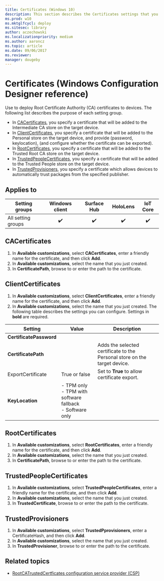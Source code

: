 ```yaml
---
title: Certificates (Windows 10)
description: This section describes the Certificates settings that you can configure in provisioning packages for Windows 10 using Windows Configuration Designer.
ms.prod: w10
ms.mktglfcycl: deploy
ms.sitesec: library
author: aczechowski
ms.localizationpriority: medium
ms.author: aaroncz
ms.topic: article
ms.date: 09/06/2017
ms.reviewer: 
manager: dougeby
---
```


# Certificates (Windows Configuration Designer reference)

Use to deploy Root Certificate Authority (CA) certificates to devices. The following list describes the purpose of each setting group.

- In [CACertificates](#cacertificates), you specify a certificate that will be added to the Intermediate CA store on the target device.
- In [ClientCertificates](#clientcertificates), you specify a certificate that will be added to the Personal store on the target device, and provide (password, keylocation), (and configure whether the certificate can be exported).
- In [RootCertificates](#rootcertificates), you specify a certificate that will be added to the Trusted Root CA store on the target device.
- In [TrustedPeopleCertificates](#trustedpeoplecertificates), you specify a certificate that will be added to the Trusted People store on the target device.
- In [TrustedProvisioners](#trustedprovisioners), you specify a certificate which allows devices to automatically trust packages from the specified publisher.

## Applies to

| Setting groups | Windows client | Surface Hub | HoloLens | IoT Core |
| --- | :---: | :---: | :---: | :---: |
| All setting groups | ✔️ |  ✔️ | ✔️ | ✔️ |


## CACertificates

1. In **Available customizations**, select **CACertificates**, enter a friendly name for the certificate, and then click **Add**.
2. In **Available customizations**, select the name that you just created. 
3. In **CertificatePath**, browse to or enter the path to the certificate.


## ClientCertificates

1. In **Available customizations**, select **ClientCertificates**, enter a friendly name for the certificate, and then click **Add**.
2. In **Available customizations**, select the name that you just created. The following table describes the settings you can configure. Settings in **bold** are required.

| Setting | Value | Description | 
| --- | --- | ---- | 
| **CertificatePassword** | |  |
| **CertificatePath** |  | Adds the selected certificate to the Personal store on the target device. |
| ExportCertificate | True or false | Set to **True** to allow certificate export.  |
| **KeyLocation** | - TPM only</br>- TPM with software fallback</br>- Software only  |  |

## RootCertificates

1. In **Available customizations**, select **RootCertificates**, enter a friendly name for the certificate, and then click **Add**.
2. In **Available customizations**, select the name that you just created. 
3. In **CertificatePath**, browse to or enter the path to the certificate.

## TrustedPeopleCertificates

1. In **Available customizations**, select **TrustedPeopleCertificates**, enter a friendly name for the certificate, and then click **Add**.
2. In **Available customizations**, select the name that you just created. 
3. In **TrustedCertificate**, browse to or enter the path to the certificate.


## TrustedProvisioners

1. In **Available customizations**, select **TrustedPprovisioners**, enter a CertificateHash, and then click **Add**.
2. In **Available customizations**, select the name that you just created. 
3. In **TrustedProvisioner**, browse to or enter the path to the certificate.

## Related topics


- [RootCATrustedCertficates configuration service provider (CSP)](/windows/client-management/mdm/rootcacertificates-csp)
